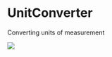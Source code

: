 <h1>UnitConverter</h1>
<p>Converting units of measurement</p>
<img src="https://github.com/user-attachments/assets/dac64e54-b55b-40ee-b484-e6284a82661d" weight=300/>

